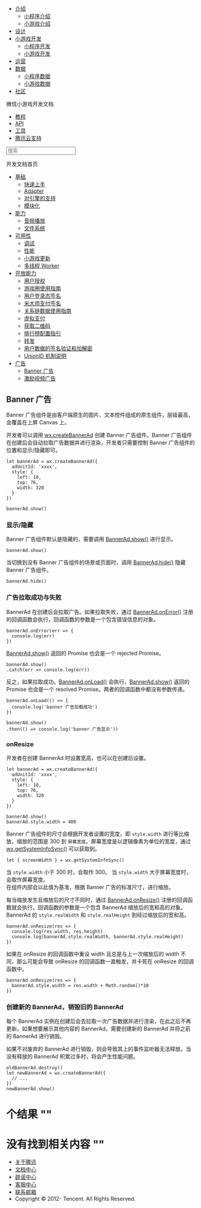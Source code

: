 <div class="book with-summary">

<div class="head">

<div class="head_box">

# [](javascript:; "_('微信公众平台 小程序')")

<div class="header_ctrls">

*   [介绍](javascript:;)
    *   [小程序介绍](https://mp.weixin.qq.com/debug/wxadoc/introduction/index.html)
    *   [小游戏介绍](https://mp.weixin.qq.com/debug/wxagame/introduction/index.html)
*   [设计](https://mp.weixin.qq.com/debug/wxadoc/design/index.html)
*   [小游戏开发](javascript:;)
    *   [小程序开发](https://mp.weixin.qq.com/debug/wxadoc/dev/index.html)
    *   [小游戏开发](https://mp.weixin.qq.com/debug/wxagame/dev/index.html)
*   [运营](https://mp.weixin.qq.com/debug/wxadoc/product/index.html)
*   [数据](javascript:;)
    *   [小程序数据](https://mp.weixin.qq.com/debug/wxadoc/analysis/index.html)
    *   [小游戏数据](https://mp.weixin.qq.com/debug/wxagame/analysis/index.html)
*   [社区](https://developers.weixin.qq.com/)

</div>

</div>

</div>

<div class="sub_nav_box">

<div class="sub_nav_inner">

<div class="book-summary-opr" id="js-book-summary-opr"><a class="book-summary-btn"></a></div>

<div class="top_sub_nav">

<div class="top_title_wap"><span class="icon_title icon_dev"></span>

微信小游戏开发文档

</div>

*   [教程](../../)
*   [API](../../document/render/canvas/wx.createCanvas.html)
*   [工具](../../devtools/devtools.html)
*   [腾讯云支持](../../qcloud/qcloud.html)

</div>

<div id="book-search-input" role="search">

<form><label for="search-input" class="search-icon" id="js-search-icon"></label><input type="text" id="search-input" name="search-input" placeholder="搜索"> </form>

</div>

</div>

</div>

<div class="book-summary">

<div class="book-summary-home" id="js-summary-home"><a><span class="icon_home_s icon_dev"></span><span class="s_title_2">开发文档首页</span></a></div>

<nav role="navigation">

*   [基础](../../)
    *   [快速上手](../../)
    *   [Adapter](../base/adapter.html)
    *   [对引擎的支持](../base/engine.html)
    *   [模块化](../base/module.html)
*   [能力](../ability/audio.html)
    *   [音频播放](../ability/audio.html)
    *   [文件系统](../ability/file-system.html)
*   [可用性](../usability/debug.html)
    *   [调试](../usability/debug.html)
    *   [性能](../usability/performance.html)
    *   [小游戏更新](../usability/update.html)
    *   [多线程 Worker](../usability/worker.html)
*   [开放能力](../open-ability/authorize.html)
    *   [用户授权](../open-ability/authorize.html)
    *   [游戏圈使用指南](../open-ability/game-club.html)
    *   [用户登录态签名](../open-ability/http-signature.html)
    *   [米大师支付签名](../open-ability/midas-signature.html)
    *   [关系链数据使用指南](../open-ability/open-data.html)
    *   [虚拟支付](../open-ability/payment.html)
    *   [获取二维码](../open-ability/qrcode.html)
    *   [排行榜配置指引](../open-ability/ranklist.html)
    *   [转发](../open-ability/share.html)
    *   [用户数据的签名验证和加解密](../open-ability/signature.html)
    *   [UnionID 机制说明](../open-ability/union-id.html)
*   [广告](banner-ad.html)
    *   [Banner 广告](banner-ad.html)
    *   [激励视频广告](rewarded-video-ad.html)

</nav>

</div>

<div class="book-body">

<div class="body-inner">

<div class="page-wrapper" tabindex="-1" role="main">

<div class="page-inner">

<div id="book-search-results">

<div class="search-noresults">

<section class="normal markdown-section">

## Banner 广告

Banner 广告组件是由客户端原生的图片、文本控件组成的原生组件，层级最高，会覆盖在上屏 Canvas 上。

开发者可以调用 [wx.createBannerAd](../../document/ad/wx.createBannerAd.html) 创建 Banner 广告组件。Banner 广告组件在创建后会自动拉取广告数据并进行渲染，开发者只需要控制 Banner 广告组件的位置和显示/隐藏即可。

    let bannerAd = wx.createBannerAd({
      adUnitId: 'xxxx',
      style: {
        left: 10,
        top: 76,
        width: 320
      }
    })

    bannerAd.show()

### 显示/隐藏

Banner 广告组件默认是隐藏的，需要调用 <a href="">BannerAd.show()</a> 进行显示。

    bannerAd.show()

当切换到没有 Banner 广告组件的场景或页面时，调用 <a href="">BannerAd.hide()</a> 隐藏 Banner 广告组件。

    bannerAd.hide()

### 广告拉取成功与失败

BannerAd 在创建后会拉取广告。如果拉取失败，通过 <a href="">BannerAd.onError()</a> 注册的回调函数会执行，回调函数的参数是一个包含错误信息的对象。

    bannerAd.onError(err => {
      console.log(err)
    })

<a href="">BannerAd.show()</a> 返回的 Promise 也会是一个 rejected Promise。

    bannerAd.show()
    .catch(err => console.log(err))

反之，如果拉取成功。<a href="">BannerAd.onLoad()</a> 会执行，<a href="">BannerAd.show()</a> 返回的 Promise 也会是一个 resolved Promise。两者的回调函数中都没有参数传递。

    bannerAd.onLoad(() => {
      console.log('banner 广告加载成功')
    })

    bannerAd.show()
    .then(() => console.log('banner 广告显示'))

### onResize

开发者在创建 BannerAd 时设置宽高，也可以在创建后设置。

    let bannerAd = wx.createBannerAd({
      adUnitId: 'xxxx',
      style: {
        left: 10,
        top: 76,
        width: 320
      }
    })

    bannerAd.show()
    bannerAd.style.width = 400

Banner 广告组件的尺寸会根据开发者设置的宽度，即 `style.width` 进行等比缩放，缩放的范围是 300 到 `屏幕宽度`。屏幕宽度是以逻辑像素为单位的宽度，通过 [wx.getSystemInfoSync()](../../document/system/system-info/wx.getSystemInfoSync.html) 可以获取到。

    let { screenWidth } = wx.getSystemInfoSync()

当 `style.width` 小于 300 时，会取作 300。 当 `style.width` 大于屏幕宽度时，会取作屏幕宽度。  
在组件内部会以此值为基准，根据 Banner 广告的标准尺寸，进行缩放。

每当缩放发生且缩放后的尺寸不同时，通过 <a href="">BannerAd.onResize()</a> 注册的回调函数就会执行。回调函数的参数是一个包含 BannerAd 缩放后的宽和高的对象。BannerAd 的 `style.realWidth` 和 `style.realHeight` 到经过缩放后的宽和高。

    bannerAd.onResize(res => {
      console.log(res.width, res.height)
      console.log(bannerAd.style.realWidth, bannerAd.style.realHeight)
    })

如果在 onResize 的回调函数中重设 width 且总是与上一次缩放后的 width 不同，那么可能会导致 onResize 的回调函数一直触发，并卡死在 onResize 的回调函数中。

    bannerAd.onResize(res => {
      bannerAd.style.width = res.width + Math.random()*10
    })

### 创建新的 BannerAd，销毁旧的 BannerAd

每个 BannerAd 实例在创建后会去拉取一次广告数据并进行渲染，在此之后不再更新。如果想要展示其他内容的 BannerAd，需要创建新的 BannerAd 并将之前的 BannerAd 进行销毁。

如果不对废弃的 BannerAd 进行销毁，则会导致其上的事件监听器无法释放。当没有释放的 BannerAd 积累过多时，将会产生性能问题。

    oldBannerAd.destroy()
    let newBannerAd = wx.createBannerAd({
      // ...
    })
    newBannerAd.show()

</section>

</div>

<div class="search-results">

<div class="has-results">

# <span class="search-results-count"></span>个结果 "<span class="search-query"></span>"

</div>

<div class="no-results">

# 没有找到相关内容 "<span class="search-query"></span>"

</div>

</div>

</div>

</div>

</div>

<div class="foot" id="footer">

*   [关于腾讯](http://www.tencent.com/zh-cn/index.shtml)
*   [文档中心](https://mp.weixin.qq.com/debug/wxadoc/introduction/index.html?t=1484641676)
*   [辟谣中心](https://mp.weixin.qq.com/cgi-bin/opshowpage?action=dispelinfo&lang=zh_CN&begin=1&count=9)
*   [客服中心](http://kf.qq.com/faq/120911VrYVrA1509086vyumm.html)
*   [联系邮箱](mailto:weixinmp@qq.com)
*   Copyright © 2012-<span id="s_copyright_year"></span> Tencent. All Rights Reserved.

</div>

</div>

[](../open-ability/union-id.html)[](banner-ad.html)</div>

</div>